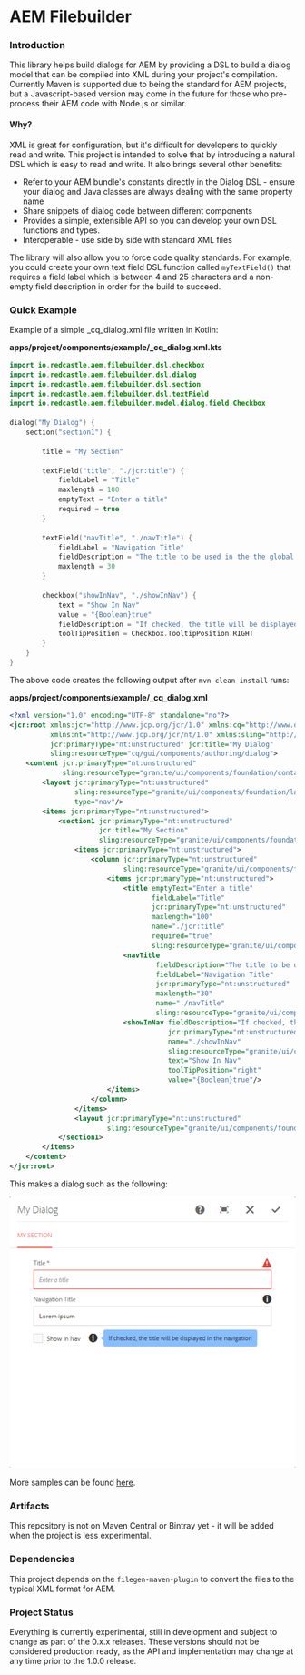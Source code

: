 # AEM Filebuilder

### Introduction
This library helps build dialogs for AEM by providing a DSL to build a dialog model that can be compiled into XML 
during your project's compilation. Currently Maven is supported due to being the standard for AEM projects, but a 
Javascript-based version may come in the future for those who pre-process their AEM code with Node.js or similar.


#### Why?

XML is great for configuration, but it's difficult for developers to quickly read and write. This project is intended 
to solve that by introducing a natural DSL which is easy to read and write. It also brings several other benefits:

* Refer to your AEM bundle's constants directly in the Dialog DSL - ensure your dialog and Java classes are always 
  dealing with the same property name
* Share snippets of dialog code between different components
* Provides a simple, extensible API so you can develop your own DSL functions and types.
* Interoperable - use side by side with standard XML files

The library will also allow you to force code quality standards. For example, you could create your own text field DSL 
function called `myTextField()` that requires  a field label which is between 4 and 25 characters and a non-empty 
field description in order for the build to succeed.


### Quick Example
Example of a simple _cq_dialog.xml file written in Kotlin:

**apps/project/components/example/_cq_dialog.xml.kts**
```kotlin
import io.redcastle.aem.filebuilder.dsl.checkbox
import io.redcastle.aem.filebuilder.dsl.dialog
import io.redcastle.aem.filebuilder.dsl.section
import io.redcastle.aem.filebuilder.dsl.textField
import io.redcastle.aem.filebuilder.model.dialog.field.Checkbox

dialog("My Dialog") {
    section("section1") {

        title = "My Section"

        textField("title", "./jcr:title") {
            fieldLabel = "Title"
            maxlength = 100
            emptyText = "Enter a title"
            required = true
        }

        textField("navTitle", "./navTitle") {
            fieldLabel = "Navigation Title"
            fieldDescription = "The title to be used in the the global nav when referring to this content"
            maxlength = 30
        }

        checkbox("showInNav", "./showInNav") {
            text = "Show In Nav"
            value = "{Boolean}true"
            fieldDescription = "If checked, the title will be displayed in the navigation"
            toolTipPosition = Checkbox.TooltipPosition.RIGHT
        }
    }
}

```

The above code creates the following output after `mvn clean install` runs:

**apps/project/components/example/_cq_dialog.xml**
```xml
<?xml version="1.0" encoding="UTF-8" standalone="no"?>
<jcr:root xmlns:jcr="http://www.jcp.org/jcr/1.0" xmlns:cq="http://www.day.com/jcr/cq/1.0"
          xmlns:nt="http://www.jcp.org/jcr/nt/1.0" xmlns:sling="http://sling.apache.org/jcr/sling/1.0"
          jcr:primaryType="nt:unstructured" jcr:title="My Dialog"
          sling:resourceType="cq/gui/components/authoring/dialog">
    <content jcr:primaryType="nt:unstructured" 
             sling:resourceType="granite/ui/components/foundation/container">
        <layout jcr:primaryType="nt:unstructured" 
                sling:resourceType="granite/ui/components/foundation/layouts/tabs"
                type="nav"/>
        <items jcr:primaryType="nt:unstructured">
            <section1 jcr:primaryType="nt:unstructured" 
                      jcr:title="My Section"
                      sling:resourceType="granite/ui/components/foundation/section">
                <items jcr:primaryType="nt:unstructured">
                    <column jcr:primaryType="nt:unstructured"
                            sling:resourceType="granite/ui/components/foundation/container">
                        <items jcr:primaryType="nt:unstructured">
                            <title emptyText="Enter a title" 
                                   fieldLabel="Title" 
                                   jcr:primaryType="nt:unstructured"
                                   maxlength="100" 
                                   name="./jcr:title" 
                                   required="true"
                                   sling:resourceType="granite/ui/components/coral/foundation/form/textfield"/>
                            <navTitle
                                    fieldDescription="The title to be used in the the global nav when referring to this content"
                                    fieldLabel="Navigation Title" 
                                    jcr:primaryType="nt:unstructured" 
                                    maxlength="30"
                                    name="./navTitle"
                                    sling:resourceType="granite/ui/components/coral/foundation/form/textfield"/>
                            <showInNav fieldDescription="If checked, the title will be displayed in the navigation"
                                       jcr:primaryType="nt:unstructured" 
                                       name="./showInNav"
                                       sling:resourceType="granite/ui/components/coral/foundation/form/checkbox"
                                       text="Show In Nav" 
                                       toolTipPosition="right" 
                                       value="{Boolean}true"/>
                        </items>
                    </column>
                </items>
                <layout jcr:primaryType="nt:unstructured"
                        sling:resourceType="granite/ui/components/foundation/layouts/fixedcolumns"/>
            </section1>
        </items>
    </content>
</jcr:root>
```

This makes a dialog such as the following:

![image of dialog](docs/readme-dialog-example.png)

More samples can be found [here](samples/ui.apps/src/main/content/jcr_root/apps/aem-filebuilder/components).

### Artifacts

This repository is not on Maven Central or Bintray yet - it will be added when the project is less experimental.

### Dependencies

This project depends on the `filegen-maven-plugin` to convert the files to the typical XML format for AEM.

### Project Status

Everything is currently experimental, still in development and subject to change as part of the 0.x.x releases. 
These versions should not be considered production ready, as the API and implementation may change at any time 
prior to the 1.0.0 release.
